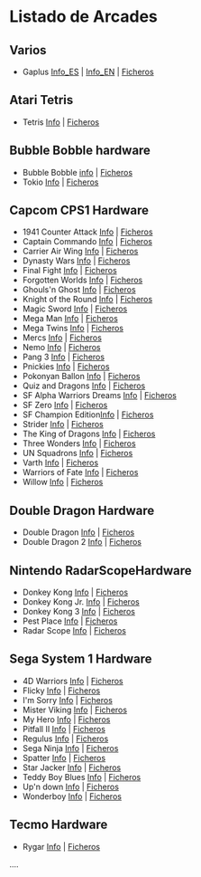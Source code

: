 # Listado de Arcades

Varios
----------------------------------
* Gaplus [Info_ES](https://github.com/neptuno-fpga/Binaries/tree/main/Arcades/Z--Infojuegos/Gaplus.md) | [Info_EN](https://github.com/neptuno-fpga/Binaries/blob/main/Arcades/Z--Infojuegos/Gaplus_en.md) | [Ficheros](https://github.com/neptuno-fpga/Binaries/tree/main/Arcades/Varios/Gaplus)

Atari Tetris
----------------------------------
* Tetris [Info](https://github.com/neptuno-fpga/Binaries/tree/main/Arcades/Z--Infojuegos/Tetris.md)  | [Ficheros](https://github.com/neptuno-fpga/Binaries/tree/main/Arcades/Atari%20Tetris)

Bubble Bobble hardware
----------------------------------
* Bubble Bobble [info](https://github.com/ingloriond/Unamiga/blob/master/Cores/Arcades/Z--Infojuegos/Bubble%20Bobble.md) | [Ficheros](https://github.com/neptuno-fpga/Binaries/tree/main/Arcades/Bubble%20Bobble%20Hardware)
* Tokio [Info](https://github.com/ingloriond/Unamiga/blob/master/Cores/Arcades/Z--Infojuegos/Tokio.md) | [Ficheros](https://github.com/neptuno-fpga/Binaries/tree/main/Arcades/Bubble%20Bobble%20Hardware)

Capcom CPS1 Hardware
----------------------------------
* 1941 Counter Attack [Info](https://github.com/neptuno-fpga/Binaries/tree/main/Arcades/Z--Infojuegos/1941.md) | [Ficheros](https://github.com/neptuno-fpga/Binaries/tree/main/Arcades/Capcom%20CPS1%20hardware)
* Captain Commando [Info](https://github.com/neptuno-fpga/Binaries/tree/main/Arcades/Z--Infojuegos/Capitancommando.md) | [Ficheros](https://github.com/neptuno-fpga/Binaries/tree/main/Arcades/Capcom%20CPS1%20hardware)
* Carrier Air Wing [Info](https://github.com/neptuno-fpga/Binaries/tree/main/Arcades/Z--Infojuegos/CarrierAirWing.md) | [Ficheros](https://github.com/neptuno-fpga/Binaries/tree/main/Arcades/Capcom%20CPS1%20hardware)
* Dynasty Wars [Info](https://github.com/neptuno-fpga/Binaries/tree/main/Arcades/Z--Infojuegos/.md) | [Ficheros](https://github.com/neptuno-fpga/Binaries/tree/main/Arcades/Capcom%20CPS1%20hardware)
* Final Fight [Info](https://github.com/neptuno-fpga/Binaries/tree/main/Arcades/Z--Infojuegos/FinalFight.md) | [Ficheros](https://github.com/neptuno-fpga/Binaries/tree/main/Arcades/Capcom%20CPS1%20hardware)
* Forgotten Worlds [Info](https://github.com/neptuno-fpga/Binaries/tree/main/Arcades/Z--Infojuegos/ForgottenWorlds.md) | [Ficheros](https://github.com/neptuno-fpga/Binaries/tree/main/Arcades/Capcom%20CPS1%20hardware)
* Ghouls'n Ghost [Info](https://github.com/neptuno-fpga/Binaries/tree/main/Arcades/Z--Infojuegos/Ghouls'nghost.md) | [Ficheros](https://github.com/neptuno-fpga/Binaries/tree/main/Arcades/Capcom%20CPS1%20hardware)
* Knight of the Round [Info](https://github.com/neptuno-fpga/Binaries/tree/main/Arcades/Z--Infojuegos/Knightoftheround.md) | [Ficheros](https://github.com/neptuno-fpga/Binaries/tree/main/Arcades/Capcom%20CPS1%20hardware)
* Magic Sword [Info](https://github.com/neptuno-fpga/Binaries/tree/main/Arcades/Z--Infojuegos/MagicSword.md) | [Ficheros](https://github.com/neptuno-fpga/Binaries/tree/main/Arcades/Capcom%20CPS1%20hardware)
* Mega Man [Info](https://github.com/neptuno-fpga/Binaries/tree/main/Arcades/Z--Infojuegos/Megaman.md) | [Ficheros](https://github.com/neptuno-fpga/Binaries/tree/main/Arcades/Capcom%20CPS1%20hardware)
* Mega Twins [Info](https://github.com/neptuno-fpga/Binaries/tree/main/Arcades/Z--Infojuegos/Megatwins.md) | [Ficheros](https://github.com/neptuno-fpga/Binaries/tree/main/Arcades/Capcom%20CPS1%20hardware)
* Mercs [Info](https://github.com/neptuno-fpga/Binaries/tree/main/Arcades/Z--Infojuegos/Mercs.md) | [Ficheros](https://github.com/neptuno-fpga/Binaries/tree/main/Arcades/Capcom%20CPS1%20hardware)
* Nemo [Info](https://github.com/neptuno-fpga/Binaries/tree/main/Arcades/Z--Infojuegos/Nemo.md) | [Ficheros](https://github.com/neptuno-fpga/Binaries/tree/main/Arcades/Capcom%20CPS1%20hardware)
* Pang 3 [Info](https://github.com/neptuno-fpga/Binaries/tree/main/Arcades/Z--Infojuegos/Pang3.md) | [Ficheros](https://github.com/neptuno-fpga/Binaries/tree/main/Arcades/Capcom%20CPS1%20hardware)
* Pnickies [Info](https://github.com/neptuno-fpga/Binaries/tree/main/Arcades/Z--Infojuegos/Pnickies.md) | [Ficheros](https://github.com/neptuno-fpga/Binaries/tree/main/Arcades/Capcom%20CPS1%20hardware)
* Pokonyan Ballon [Info](https://github.com/neptuno-fpga/Binaries/tree/main/Arcades/Z--Infojuegos/Pokonyan_Balloon.md) | [Ficheros](https://github.com/neptuno-fpga/Binaries/tree/main/Arcades/Capcom%20CPS1%20hardware)
* Quiz and Dragons [Info](https://github.com/neptuno-fpga/Binaries/tree/main/Arcades/Z--Infojuegos/Quizanddragons.md) | [Ficheros](https://github.com/neptuno-fpga/Binaries/tree/main/Arcades/Capcom%20CPS1%20hardware)
* SF Alpha Warriors Dreams [Info](https://github.com/neptuno-fpga/Binaries/tree/main/Arcades/Z--Infojuegos/SF_Alpha_Warriors_Dreams.md) | [Ficheros](https://github.com/neptuno-fpga/Binaries/tree/main/Arcades/Capcom%20CPS1%20hardware)
* SF Zero [Info](https://github.com/neptuno-fpga/Binaries/tree/main/Arcades/Z--Infojuegos/SF_Zero.md) | [Ficheros](https://github.com/neptuno-fpga/Binaries/tree/main/Arcades/Capcom%20CPS1%20hardware)
* SF Champion Edition[Info](https://github.com/neptuno-fpga/Binaries/tree/main/Arcades/Z--Infojuegos/SF2_Champion_Edition.md) | [Ficheros](https://github.com/neptuno-fpga/Binaries/tree/main/Arcades/Capcom%20CPS1%20hardware)
* Strider [Info](https://github.com/neptuno-fpga/Binaries/tree/main/Arcades/Z--Infojuegos/Strider.md) | [Ficheros](https://github.com/neptuno-fpga/Binaries/tree/main/Arcades/Capcom%20CPS1%20hardware)
* The King of Dragons [Info](https://github.com/neptuno-fpga/Binaries/tree/main/Arcades/Z--Infojuegos/The_King_of_Dragons.md) | [Ficheros](https://github.com/neptuno-fpga/Binaries/tree/main/Arcades/Capcom%20CPS1%20hardware)
* Three Wonders [Info](https://github.com/neptuno-fpga/Binaries/tree/main/Arcades/Z--Infojuegos/Three_Wonders.md) | [Ficheros](https://github.com/neptuno-fpga/Binaries/tree/main/Arcades/Capcom%20CPS1%20hardware)
* UN Squadrons [Info](https://github.com/neptuno-fpga/Binaries/tree/main/Arcades/Z--Infojuegos/UN_Squadron.md) | [Ficheros](https://github.com/neptuno-fpga/Binaries/tree/main/Arcades/Capcom%20CPS1%20hardware)
* Varth [Info](https://github.com/neptuno-fpga/Binaries/tree/main/Arcades/Z--Infojuegos/Varth.md) | [Ficheros](https://github.com/neptuno-fpga/Binaries/tree/main/Arcades/Capcom%20CPS1%20hardware)
* Warriors of Fate [Info](https://github.com/neptuno-fpga/Binaries/tree/main/Arcades/Z--Infojuegos/Warriors_of_Fate.md) | [Ficheros](https://github.com/neptuno-fpga/Binaries/tree/main/Arcades/Capcom%20CPS1%20hardware)
* Willow [Info](https://github.com/neptuno-fpga/Binaries/tree/main/Arcades/Z--Infojuegos/Willow.md) | [Ficheros](https://github.com/neptuno-fpga/Binaries/tree/main/Arcades/Capcom%20CPS1%20hardware)

Double Dragon Hardware
----------------------------------
* Double Dragon [Info]() | [Ficheros](https://github.com/neptuno-fpga/Binaries/tree/main/Arcades/Double%20Dragon%20Hardware)
* Double Dragon 2 [Info]() | [Ficheros](https://github.com/neptuno-fpga/Binaries/tree/main/Arcades/Double%20Dragon%20Hardware)

Nintendo RadarScopeHardware
----------------------------------
* Donkey Kong [Info]() | [Ficheros](https://github.com/neptuno-fpga/Binaries/tree/main/Arcades/Nintendo%20RadarScope%20Hardware)
* Donkey Kong Jr. [Info]() | [Ficheros](https://github.com/neptuno-fpga/Binaries/tree/main/Arcades/Nintendo%20RadarScope%20Hardware)
* Donkey Kong 3 [Info]() | [Ficheros](https://github.com/neptuno-fpga/Binaries/tree/main/Arcades/Nintendo%20RadarScope%20Hardware)
* Pest Place [Info]() | [Ficheros](https://github.com/neptuno-fpga/Binaries/tree/main/Arcades/Nintendo%20RadarScope%20Hardware)
* Radar Scope [Info]() | [Ficheros](https://github.com/neptuno-fpga/Binaries/tree/main/Arcades/Nintendo%20RadarScope%20Hardware)

Sega System 1 Hardware
----------------------------------
* 4D Warriors [Info]() | [Ficheros](https://github.com/neptuno-fpga/Binaries/tree/main/Arcades/Sega%20System%201%20Hardware)
* Flicky [Info]() | [Ficheros](https://github.com/neptuno-fpga/Binaries/tree/main/Arcades/Sega%20System%201%20Hardware)
* I'm Sorry [Info]() | [Ficheros](https://github.com/neptuno-fpga/Binaries/tree/main/Arcades/Sega%20System%201%20Hardware)
* Mister Viking [Info]() | [Ficheros](https://github.com/neptuno-fpga/Binaries/tree/main/Arcades/Sega%20System%201%20Hardware)
* My Hero [Info]() | [Ficheros](https://github.com/neptuno-fpga/Binaries/tree/main/Arcades/Sega%20System%201%20Hardware)
* Pitfall II [Info]() | [Ficheros](https://github.com/neptuno-fpga/Binaries/tree/main/Arcades/Sega%20System%201%20Hardware)
* Regulus [Info]() | [Ficheros](https://github.com/neptuno-fpga/Binaries/tree/main/Arcades/Sega%20System%201%20Hardware)
* Sega Ninja [Info]() | [Ficheros](https://github.com/neptuno-fpga/Binaries/tree/main/Arcades/Sega%20System%201%20Hardware)
* Spatter [Info]() | [Ficheros](https://github.com/neptuno-fpga/Binaries/tree/main/Arcades/Sega%20System%201%20Hardware)
* Star Jacker [Info]() | [Ficheros](https://github.com/neptuno-fpga/Binaries/tree/main/Arcades/Sega%20System%201%20Hardware)
* Teddy Boy Blues [Info]() | [Ficheros](https://github.com/neptuno-fpga/Binaries/tree/main/Arcades/Sega%20System%201%20Hardware)
* Up'n down [Info]() | [Ficheros](https://github.com/neptuno-fpga/Binaries/tree/main/Arcades/Sega%20System%201%20Hardware)
* Wonderboy [Info]() | [Ficheros](https://github.com/neptuno-fpga/Binaries/tree/main/Arcades/Sega%20System%201%20Hardware)

Tecmo Hardware
----------------------------------
* Rygar [Info]() | [Ficheros](https://github.com/neptuno-fpga/Binaries/tree/main/Arcades/Tecmo%20Hardware)


....
